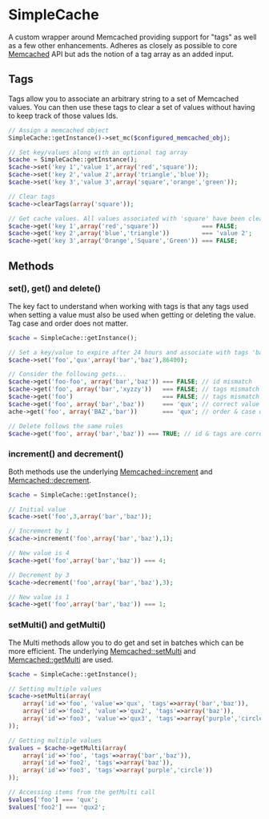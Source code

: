 SimpleCache
===========

A custom wrapper around Memcached providing support for "tags" as well as a few other enhancements. Adheres as closely as possible to core [Memcached](http://www.php.net/manual/en/book.memcached.php) API but ads the notion of a tag array as an added input.


## Tags

Tags allow you to associate an arbitrary string to a set of Memcached values. You can then use these tags to clear a set of values without having to keep track of those values Ids.

```php
// Assign a memcached object
SimpleCache::getInstance()->set_mc($configured_memcached_obj);

// Set key/values along with an optional tag array
$cache = SimpleCache::getInstance();
$cache->set('key 1','value 1',array('red','square'));
$cache->set('key 2','value 2',array('triangle','blue'));
$cache->set('key 3','value 3',array('square','orange','green'));

// Clear tags
$cache->clearTags(array('square'));

// Get cache values. All values associated with 'square' have been cleared
$cache->get('key 1',array('red','square'))            === FALSE;
$cache->get('key 2',array('blue','triangle'))         === 'value 2';
$cache->get('key 3',array('Orange','Square','Green')) === FALSE;
```

## Methods

### set(), get() and delete()
The key fact to understand when working with tags is that any tags used when setting a value must also be used when getting or deleting the value. Tag case and order does not matter.

 ```php
 $cache = SimpleCache::getInstance();

 // Set a key/value to expire after 24 hours and associate with tags 'bar' & 'baz'
 $cache->set('foo','qux',array('bar','baz'),86400);

// Consider the following gets...
$cache->get('foo-foo', array('bar','baz')) === FALSE; // id mismatch
$cache->get('foo', array('bar','xyzzy'))   === FALSE; // tags mismatch
$cache->get('foo')                         === FALSE; // tags mismatch
$cache->get('foo', array('bar','baz'))     === 'qux'; // correct value returned
ache->get('foo', array('BAZ','bar'))       === 'qux'; // order & case do not matter

// Delete follows the same rules
$cache->get('foo', array('bar','baz')) === TRUE; // id & tags are correct
```

### increment() and decrement()
Both methods use the underlying [Memcached::increment](http://www.php.net/manual/en/memcached.increment.php) and [Memcached::decrement](http://www.php.net/manual/en/memcached.decrement.php).

```php
$cache = SimpleCache::getInstance();

// Initial value
$cache->set('foo',3,array('bar','baz'));

// Increment by 1
$cache->increment('foo',array('bar','baz'),1);

// New value is 4
$cache->get('foo',array('bar','baz')) === 4;

// Decrement by 3
$cache->decrement('foo',array('bar','baz'),3);

// New value is 1
$cache->get('foo',array('bar','baz')) === 1;
```


### setMulti() and getMulti()
The Multi methods allow you to do get and set in batches which can be more efficient. The underlying [Memcached::setMulti](http://www.php.net/manual/en/memcached.setmulti.php) and [Memcached::getMulti](http://www.php.net/manual/en/memcached.getmulti.php) are used.

```php
$cache = SimpleCache::getInstance();

// Setting multiple values
$cache->setMulti(array(
    array('id'=>'foo', 'value'=>'qux', 'tags'=>array('bar','baz')),
    array('id'=>'foo2', 'value'=>'qux2', 'tags'=>array('baz')),
    array('id'=>'foo3', 'value'=>'qux3', 'tags'=>array('purple','circle'))
));

// Getting multiple values
$values = $cache->getMulti(array(
    array('id'=>'foo', 'tags'=>array('bar','baz')),
    array('id'=>'foo2', 'tags'=>array('baz')),
    array('id'=>'foo3', 'tags'=>array('purple','circle'))
));

// Accessing items from the getMulti call
$values['foo'] === 'qux';
$values['foo2'] === 'qux2';
```
